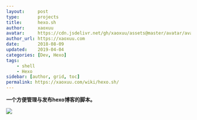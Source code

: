 ```yaml
---
layout:     post
type:       projects
title:      hexo.sh
author:     xaoxuu
avatar:     https://cdn.jsdelivr.net/gh/xaoxuu/assets@master/avatar/avatar.png
author_url: https://xaoxuu.com
date:       2018-08-09
updated:    2019-04-04
categories: [Dev, Hexo]
tags:
    - shell
    - Hexo
sidebar: [author, grid, toc]
permalink: https://xaoxuu.com/wiki/hexo.sh/
---
```


**一个方便管理与发布hexo博客的脚本。**


<fancybox>![](https://img.vim-cn.com/e8/e14f6ecb16deb21e894e78c9ccc46729854394.png)<fancybox>


<!--more-->

